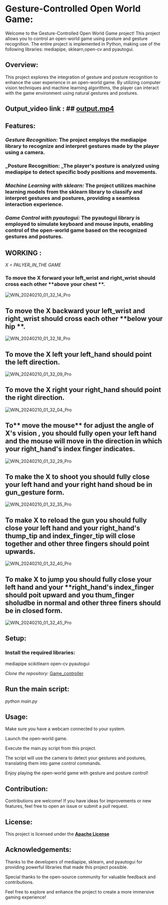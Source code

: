# Gesture-Controlled Open World Game:

Welcome to the Gesture-Controlled Open World Game project! This project allows you to control an open-world game using posture and gesture recognition. The entire project is implemented in Python, making use of the following libraries: mediapipe, sklearn,open-cv and pyautogui.

## **Overview:**

This project explores the integration of gesture and posture recognition to enhance the user experience in an open-world game. By utilizing computer vision techniques and machine learning algorithms, the player can interact with the game environment using natural gestures and postures.

## Output_video link : ## [output.mp4](https://github.com/Mohanraj2045/Machine-Learning/blob/main/open_world_game_controller/output.mp4)

## **Features:**

### _Gesture Recognition:_ The project employs the mediapipe library to recognize and interpret gestures made by the player using a camera.

### _Posture Recognition: _The player's posture is analyzed using mediapipe to detect specific body positions and movements.

### _Machine Learning with sklearn:_ The project utilizes machine learning models from the sklearn library to classify and interpret gestures and postures, providing a seamless interaction experience.

### _Game Control with pyautogui:_ The pyautogui library is employed to simulate keyboard and mouse inputs, enabling control of the open-world game based on the recognized gestures and postures.

## **WORKING** :


_X = PALYER_IN_THE GAME_

### To move the X **forward**  your  **left_wrist** and **right_wrist** should **cross** each other **above your chest **.
![WIN_20240210_01_32_14_Pro](https://github.com/Mohanraj2045/Machine-Learning/assets/155345260/ca6da8d9-923e-4d94-b789-bc8778f2dce3)

## To move the X **backward** your  **left_wrist** and **right_wrist** should **cross** each other **below your hip **.
![WIN_20240210_01_32_18_Pro](https://github.com/Mohanraj2045/Machine-Learning/assets/155345260/9f801e04-bec9-48a0-8653-e313d92a69f1)

## To move the X **left** your **left_hand** should point the **left** direction.
![WIN_20240210_01_32_09_Pro](https://github.com/Mohanraj2045/Machine-Learning/assets/155345260/fad9de11-c8dd-4fd9-9eae-18f94e7b2d09)

## To move the X **right** your **right_hand** should point the **right** direction.
![WIN_20240210_01_32_04_Pro](https://github.com/Mohanraj2045/Machine-Learning/assets/155345260/18f19b10-25bb-4a75-9c61-615c527c2578)

## To** move the mouse** for adjust the angle of **X's vision **, you should** fully open your left hand **and the mouse will move in the direction in which your** right_hand's index finger indicates.**
![WIN_20240210_01_32_29_Pro](https://github.com/Mohanraj2045/Machine-Learning/assets/155345260/540b3893-d0af-4adb-920c-72c25e03faae)

## To make the **X to shoot** you should **fully close your left hand** and your **right hand** shoud be in **gun_gesture** form.
![WIN_20240210_01_32_35_Pro](https://github.com/Mohanraj2045/Machine-Learning/assets/155345260/3a3fdcc4-4122-4962-9760-6f28b63a8e6d)

## To make X **to reload the gun**  you should **fully close your left hand** and your **right_hand's thump_tip and index_finger_tip will close together and other three fingers should point upwards.**
![WIN_20240210_01_32_40_Pro](https://github.com/Mohanraj2045/Machine-Learning/assets/155345260/17eb198f-1f17-455c-a312-4a393e0b7b74)

## To make X **to jump**  you should **fully close your left hand** and your **right_hand's  index_finger should poit upward and you thum_finger sholudbe in normal and other three finers should be in closed form.
![WIN_20240210_01_32_45_Pro](https://github.com/Mohanraj2045/Machine-Learning/assets/155345260/f5a72bdc-939c-455f-85d8-8c020c5f6ba9)




## **Setup:**
### **Install the required libraries:**
mediapipe
scikitlearn
open-cv
pyautogui

_Clone the repository:_  [Game_controller]((https://github.com/Mohanraj2045/Machine-Learning/tree/main/open_world_game_controller))

## **Run the main script:**

_python main.py_

## **Usage**:

Make sure you have a webcam connected to your system.

Launch the open-world game.

Execute the main.py script from this project.

The script will use the camera to detect your gestures and postures, translating them into game control commands.

Enjoy playing the open-world game with gesture and posture control!

## **Contribution:**

Contributions are welcome! If you have ideas for improvements or new features, feel free to open an issue or submit a pull request.


## **License:**

This project is licensed under the [**Apache License**](https://github.com/Mohanraj2045/Machine-Learning/blob/main/LICENSE)

## **Acknowledgements:**

Thanks to the developers of mediapipe, sklearn, and pyautogui for providing powerful libraries that made this project possible.

Special thanks to the open-source community for valuable feedback and contributions.

Feel free to explore and enhance the project to create a more immersive gaming experience!
